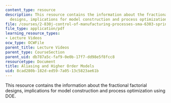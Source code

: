 ```yaml
---
content_type: resource
description: This resource contains the information about the fractional factorial
  designs, implications for model construction and process optimization using DOE.
file: /courses/2-830j-control-of-manufacturing-processes-sma-6303-spring-2008/8cad280b182ded597a0513c5823ae61b_lecture14.pdf
file_type: application/pdf
learning_resource_types:
- Lecture Videos
ocw_type: OCWFile
parent_title: Lecture Videos
parent_type: CourseSection
parent_uid: db787a5c-faf9-0e0b-17f7-dd98e5f8fcc8
resourcetype: Document
title: Aliasing and Higher Order Models
uid: 8cad280b-182d-ed59-7a05-13c5823ae61b
---
```

This resource contains the information about the fractional factorial designs, implications for model construction and process optimization using DOE.

